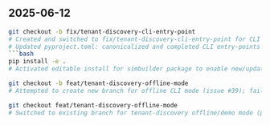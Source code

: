 ## 2025-06-12

````bash
git checkout -b fix/tenant-discovery-cli-entry-point
# Created and switched to fix/tenant-discovery-cli-entry-point for CLI entry-point fix (per issue #36).
# Updated pyproject.toml: canonicalized and completed CLI entry-points in [project.scripts] and [tool.poetry.scripts] for all major CLI tools, including tenant-discovery, per #36.
```bash
pip install -e .
# Activated editable install for simbuilder package to enable new/updated console scripts, including tenant-discovery.
````
```bash
git checkout -b feat/tenant-discovery-offline-mode
# Attempted to create new branch for offline CLI mode (issue #39); failed (already exists).
```
```bash
git checkout feat/tenant-discovery-offline-mode
# Switched to existing branch for tenant-discovery offline/demo mode (per issue #39 requirements).
```
